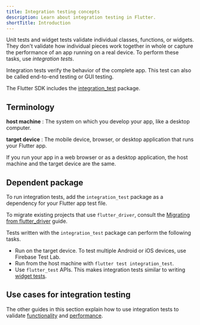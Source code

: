 ```yaml
---
title: Integration testing concepts
description: Learn about integration testing in Flutter.
shortTitle: Introduction
---
```


<?code-excerpt path-base="cookbook/testing/integration/introduction/"?>

Unit tests and widget tests validate individual classes,
functions, or widgets.
They don't validate how individual pieces work
together in whole or capture the performance
of an app running on a real device.
To perform these tasks, use *integration tests*.

Integration tests verify the behavior of the complete app.
This test can also be called end-to-end testing or GUI testing.

The Flutter SDK includes the [integration_test][] package.

## Terminology

**host machine**
: The system on which you develop your app, like a desktop computer.

**target device**
: The mobile device, browser, or desktop application that runs
your Flutter app.

  If you run your app in a web browser or as a desktop application,
  the host machine and the target device are the same.

## Dependent package

To run integration tests, add the `integration_test` package
as a dependency for your Flutter app test file.

To migrate existing projects that use `flutter_driver`,
consult the [Migrating from flutter_driver][] guide.

Tests written with the `integration_test` package
can perform the following tasks.

* Run on the target device.
  To test multiple Android or iOS devices, use Firebase Test Lab.
* Run from the host machine with `flutter test integration_test`.
* Use `flutter_test` APIs. This makes integration tests
  similar to writing [widget tests][].

## Use cases for integration testing

The other guides in this section explain how to use integration tests to validate
[functionality][] and [performance][].

[functionality]: /testing/integration-tests/
[performance]: /cookbook/testing/integration/profiling/
[integration_test]: {{site.repo.flutter}}/tree/main/packages/integration_test
[Migrating from flutter_driver]:
    /release/breaking-changes/flutter-driver-migration
[widget tests]: /testing/overview#widget-tests
